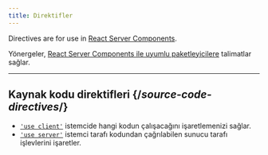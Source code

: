 ```yaml
---
title: Direktifler
---
```


<RSC>

Directives are for use in [React Server Components](/reference/rsc/server-components).

</RSC>

<Intro>

Yönergeler, [React Server Components ile uyumlu paketleyicilere](/learn/start-a-new-react-project#full-stack-frameworks) talimatlar sağlar.

</Intro>

---

## Kaynak kodu direktifleri {/*source-code-directives*/}

* [`'use client'`](/reference/rsc/use-client) istemcide hangi kodun çalışacağını işaretlemenizi sağlar.
* [`'use server'`](/reference/rsc/use-server) istemci tarafı kodundan çağrılabilen sunucu tarafı işlevlerini işaretler.
